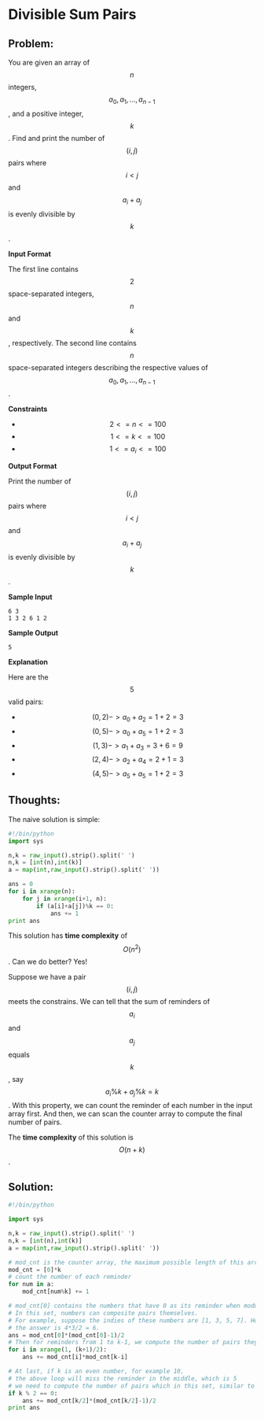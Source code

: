 # Divisible Sum Pairs


## Problem:
You are given an array of $$n$$ integers, $$a_0, a_1, ..., a_{n-1}$$, and a positive integer, $$k$$. Find and print the number of $$(i,j)$$ pairs where $$i<j$$ and $$a_i + a_j$$ is evenly divisible by $$k$$.

**Input Format**

The first line contains $$2$$ space-separated integers, $$n$$ and $$k$$, respectively. 
The second line contains $$n$$ space-separated integers describing the respective values of $$a_0, a_1, ..., a_{n-1}$$.

**Constraints**
* $$2<=n<=100$$
* $$1<=k<=100$$
* $$1<=a_i<=100$$

**Output Format**

Print the number of $$(i,j)$$ pairs where $$i<j$$ and $$a_i + a_j$$ is evenly divisible by $$k$$.

**Sample Input**
```
6 3
1 3 2 6 1 2
```

**Sample Output**
```
5
```

**Explanation**

Here are the $$5$$ valid pairs:
* $$(0,2) -> a_0 + a_2 = 1 + 2 = 3$$
* $$(0,5) -> a_0 + a_5 = 1 + 2 = 3$$
* $$(1,3) -> a_1 + a_3 = 3 + 6 = 9$$
* $$(2,4) -> a_2 + a_4 = 2 + 1 = 3$$
* $$(4,5) -> a_5 + a_5 = 1 + 2 = 3$$


## Thoughts:
The naive solution is simple:
```python
#!/bin/python
import sys

n,k = raw_input().strip().split(' ')
n,k = [int(n),int(k)]
a = map(int,raw_input().strip().split(' '))

ans = 0
for i in xrange(n):
    for j in xrange(i+1, n):
        if (a[i]+a[j])%k == 0:
            ans += 1
print ans
```

This solution has **time complexity** of $$O(n^2)$$. Can we do better? Yes!

Suppose we have a pair $$(i,j )$$ meets the constrains. We can tell that the sum of reminders of $$a_i$$ and $$a_j$$ equals $$k$$, say $$a_i \% k + a_j \% k = k$$. With this property, we can count the reminder of each number in the input array first. And then, we can scan the counter array to compute the final number of pairs.

The **time complexity** of this solution is $$O(n+k)$$.


## Solution:
```python
#!/bin/python

import sys

n,k = raw_input().strip().split(' ')
n,k = [int(n),int(k)]
a = map(int,raw_input().strip().split(' '))

# mod_cnt is the counter array, the maximum possible length of this array is k 
mod_cnt = [0]*k
# count the number of each reminder 
for num in a:
    mod_cnt[num%k] += 1

# mod_cnt[0] contains the numbers that have 0 as its reminder when module k 
# In this set, numbers can composite pairs themselves.
# For example, suppose the indies of these numbers are [1, 3, 5, 7]. How many number of pairs are there?
# the answer is 4*3/2 = 6.
ans = mod_cnt[0]*(mod_cnt[0]-1)/2
# Then for reminders from 1 to k-1, we compute the number of pairs they can composite.
for i in xrange(1, (k+1)/2):
    ans += mod_cnt[i]*mod_cnt[k-i]

# At last, if k is an even number, for example 10, 
# the above loop will miss the reminder in the middle, which is 5
# we need to compute the number of pairs which in this set, similar to reminder 0
if k % 2 == 0:
    ans += mod_cnt[k/2]*(mod_cnt[k/2]-1)/2
print ans
```



